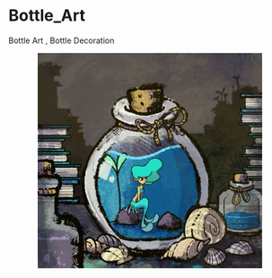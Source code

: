 # Bottle_Art
Bottle Art , Bottle Decoration



<div align="center">
    <img src="https://github.com/D-AvocationDesign/Bottle_Art/blob/main/docs/gif/tumblr_p8knpf2dhx1rxrzu5o1_1280.gif" width="400px"</img> 
</div>



